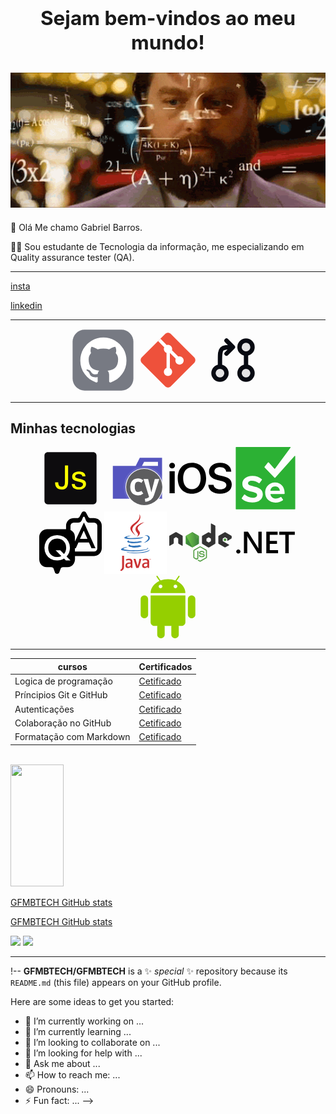 ## <center><h2> Sejam bem-vindos ao meu mundo!</h2></center>

![Gif de QA](giphy-48.gif.pagespeed.ce.6rim7r_342.gif)
-----
🧔 Olá Me chamo Gabriel Barros.

✍🏻 Sou estudante de Tecnologia da informação, me especializando em Quality assurance tester (QA).


----
[insta](https://www.instagram.com/gfmb17/) 


 [linkedin](https://www.linkedin.com/in/gabriel-barros-b44828170/)


-----
<p align="center">
<svg width="100px" height="100px" viewBox="0 0 73.00 73.00" version="1.1" xmlns="http://www.w3.org/2000/svg" xmlns:xlink="http://www.w3.org/1999/xlink" fill="#0d0c0c" stroke="#0d0c0c"><g id="SVGRepo_bgCarrier" stroke-width="0"></g><g id="SVGRepo_tracerCarrier" stroke-linecap="round" stroke-linejoin="round" stroke="#CCCCCC" stroke-width="1.022"></g><g id="SVGRepo_iconCarrier"> <title>team-collaboration/version-control/github</title> <desc>Created with Sketch.</desc> <defs> </defs> <g id="team-collaboration/version-control/github" stroke-width="0.00073" fill="none" fill-rule="evenodd"> <g id="container" transform="translate(2.000000, 2.000000)" fill-rule="nonzero"> <rect id="mask" stroke="#777a83" stroke-width="0.00073" fill="#777a83" x="-1" y="-1" width="71" height="71" rx="14"> </rect> <path d="M58.3067362,21.4281798 C55.895743,17.2972267 52.6253846,14.0267453 48.4948004,11.615998 C44.3636013,9.20512774 39.8535636,8 34.9614901,8 C30.0700314,8 25.5585181,9.20549662 21.4281798,11.615998 C17.2972267,14.0266224 14.0269912,17.2972267 11.615998,21.4281798 C9.20537366,25.5590099 8,30.0699084 8,34.9607523 C8,40.8357654 9.71405782,46.1187277 13.1430342,50.8109917 C16.5716416,55.5036246 21.0008949,58.7507436 26.4304251,60.5527176 C27.0624378,60.6700211 27.5302994,60.5875152 27.8345016,60.3072901 C28.1388268,60.0266961 28.290805,59.6752774 28.290805,59.2545094 C28.290805,59.1842994 28.2847799,58.5526556 28.2730988,57.3588401 C28.2610487,56.1650247 28.2553926,55.1235563 28.2553926,54.2349267 L27.4479164,54.3746089 C26.9330843,54.468919 26.2836113,54.5088809 25.4994975,54.4975686 C24.7157525,54.4866252 23.9021284,54.4044881 23.0597317,54.2517722 C22.2169661,54.1004088 21.4330982,53.749359 20.7075131,53.1993604 C19.982297,52.6493618 19.4674649,51.9294329 19.1631397,51.0406804 L18.8120898,50.2328353 C18.5780976,49.6950097 18.2097104,49.0975487 17.7064365,48.4426655 C17.2031625,47.7871675 16.6942324,47.3427912 16.1794003,47.108799 L15.9336039,46.9328437 C15.7698216,46.815909 15.6178435,46.6748743 15.4773006,46.511215 C15.3368806,46.3475556 15.2317501,46.1837734 15.1615401,46.0197452 C15.0912072,45.855594 15.1494901,45.7209532 15.3370036,45.6153308 C15.5245171,45.5097084 15.8633939,45.4584343 16.3551097,45.4584343 L17.0569635,45.5633189 C17.5250709,45.6571371 18.104088,45.9373622 18.7947525,46.4057156 C19.4850481,46.8737001 20.052507,47.4821045 20.4972521,48.230683 C21.0358155,49.1905062 21.6846737,49.9218703 22.4456711,50.4251443 C23.2060537,50.9284182 23.9727072,51.1796248 24.744894,51.1796248 C25.5170807,51.1796248 26.1840139,51.121096 26.7459396,51.0046532 C27.3072505,50.8875956 27.8338868,50.7116403 28.3256025,50.477771 C28.5362325,48.9090515 29.1097164,47.7039238 30.0455624,46.8615271 C28.7116959,46.721353 27.5124702,46.5102313 26.4472706,46.2295144 C25.3826858,45.9484285 24.2825656,45.4922482 23.1476478,44.8597436 C22.0121153,44.2280998 21.0701212,43.44374 20.3214198,42.5080169 C19.5725954,41.571802 18.9580429,40.3426971 18.4786232,38.821809 C17.9989575,37.300306 17.7590632,35.5451796 17.7590632,33.5559381 C17.7590632,30.7235621 18.6837199,28.3133066 20.5326645,26.3238191 C19.6665366,24.1944035 19.7483048,21.8072644 20.778215,19.1626478 C21.4569523,18.951772 22.4635002,19.1100211 23.7973667,19.6364115 C25.1314792,20.1630477 26.1082708,20.6141868 26.7287253,20.9882301 C27.3491798,21.3621504 27.8463057,21.6790175 28.2208409,21.9360032 C30.3978419,21.3277217 32.644438,21.0235195 34.9612442,21.0235195 C37.2780503,21.0235195 39.5251383,21.3277217 41.7022622,21.9360032 L43.0362517,21.0938524 C43.9484895,20.5319267 45.0257392,20.0169716 46.2654186,19.5488642 C47.5058357,19.0810026 48.4543466,18.9521409 49.1099676,19.1630167 C50.1627483,21.8077563 50.2565666,24.1947724 49.3901927,26.324188 C51.2390143,28.3136755 52.1640399,30.7245457 52.1640399,33.556307 C52.1640399,35.5455485 51.9232849,37.3062081 51.444357,38.8393922 C50.9648143,40.3728223 50.3449746,41.6006975 49.5845919,42.5256002 C48.8233486,43.4503799 47.8753296,44.2285916 46.7404118,44.8601125 C45.6052481,45.4921252 44.504759,45.9483056 43.4401742,46.2293914 C42.3750975,46.5104772 41.1758719,46.7217219 39.8420054,46.8621419 C41.0585683,47.9149226 41.6669728,49.5767225 41.6669728,51.846804 L41.6669728,59.2535257 C41.6669728,59.6742937 41.8132948,60.0255895 42.1061847,60.3063064 C42.3987058,60.5865315 42.8606653,60.6690374 43.492678,60.5516109 C48.922946,58.7498829 53.3521992,55.5026409 56.7806837,50.810008 C60.2087994,46.117744 61.923472,40.8347817 61.923472,34.9597686 C61.9222424,30.0695396 60.7162539,25.5590099 58.3067362,21.4281798 Z" id="Shape" fill="#FFFFFF"> </path> </g> </g> </g></svg> <svg width="100px" height="100px" viewBox="0 0 32 32" fill="none" xmlns="http://www.w3.org/2000/svg"><g id="SVGRepo_bgCarrier" stroke-width="0"></g><g id="SVGRepo_tracerCarrier" stroke-linecap="round" stroke-linejoin="round"></g><g id="SVGRepo_iconCarrier"> <path d="M2.58536 17.4132C1.80488 16.6327 1.80488 15.3673 2.58536 14.5868L14.5868 2.58536C15.3673 1.80488 16.6327 1.80488 17.4132 2.58536L29.4146 14.5868C30.1951 15.3673 30.1951 16.6327 29.4146 17.4132L17.4132 29.4146C16.6327 30.1951 15.3673 30.1951 14.5868 29.4146L2.58536 17.4132Z" fill="#EE513B"></path> <path d="M12.1489 5.06152L10.9336 6.27686L14.0725 9.41577C13.9455 9.68819 13.8746 9.99201 13.8746 10.3124C13.8746 11.222 14.4461 11.9981 15.2496 12.3012V19.9798C14.4461 20.2829 13.8746 21.059 13.8746 21.9686C13.8746 23.1422 14.826 24.0936 15.9996 24.0936C17.1732 24.0936 18.1246 23.1422 18.1246 21.9686C18.1246 21.144 17.6549 20.429 16.9684 20.0768V12.3117L19.9689 15.3122C19.8481 15.5791 19.7809 15.8754 19.7809 16.1874C19.7809 17.361 20.7323 18.3124 21.9059 18.3124C23.0795 18.3124 24.0309 17.361 24.0309 16.1874C24.0309 15.0138 23.0795 14.0624 21.9059 14.0624C21.6778 14.0624 21.4582 14.0983 21.2522 14.1648L18.0297 10.9423C18.0914 10.7433 18.1246 10.5317 18.1246 10.3124C18.1246 9.13878 17.1732 8.18738 15.9996 8.18738C15.7803 8.18738 15.5688 8.22061 15.3697 8.2823L12.1489 5.06152Z" fill="white"></path> </g></svg> <svg width="100px" height="100px" viewBox="-2.4 -2.4 28.80 28.80" fill="none" xmlns="http://www.w3.org/2000/svg" transform="rotate(0)matrix(-1, 0, 0, 1, 0, 0)"><g id="SVGRepo_bgCarrier" stroke-width="0" transform="translate(0,0), scale(1)"></g><g id="SVGRepo_tracerCarrier" stroke-linecap="round" stroke-linejoin="round" stroke="#349355" stroke-width="0.048"></g><g id="SVGRepo_iconCarrier"> <path opacity="0.1" d="M9 6C9 7.65685 7.65685 9 6 9C4.34315 9 3 7.65685 3 6C3 4.34315 4.34315 3 6 3C7.65685 3 9 4.34315 9 6Z" fill="#070a12"></path> <path opacity="0.1" d="M9 18C9 19.6569 7.65685 21 6 21C4.34315 21 3 19.6569 3 18C3 16.3431 4.34315 15 6 15C7.65685 15 9 16.3431 9 18Z" fill="#070a12"></path> <path opacity="0.1" d="M21 18C21 19.6569 19.6569 21 18 21C16.3431 21 15 19.6569 15 18C15 16.3431 16.3431 15 18 15C19.6569 15 21 16.3431 21 18Z" fill="#070a12"></path> <path d="M9 6C9 7.65685 7.65685 9 6 9C4.34315 9 3 7.65685 3 6C3 4.34315 4.34315 3 6 3C7.65685 3 9 4.34315 9 6Z" stroke="#070a12" stroke-width="2"></path> <path d="M9 18C9 19.6569 7.65685 21 6 21C4.34315 21 3 19.6569 3 18C3 16.3431 4.34315 15 6 15C7.65685 15 9 16.3431 9 18Z" stroke="#070a12" stroke-width="2"></path> <path d="M21 18C21 19.6569 19.6569 21 18 21C16.3431 21 15 19.6569 15 18C15 16.3431 16.3431 15 18 15C19.6569 15 21 16.3431 21 18Z" stroke="#070a12" stroke-width="2"></path> <path d="M12 6C14.8284 6 16.2426 6 17.1213 6.87868C18 7.75736 18 9.17157 18 12V15" stroke="#070a12" stroke-width="2"></path> <path d="M15 3L12.0605 5.93945V5.93945C12.0271 5.97289 12.0271 6.02711 12.0605 6.06055V6.06055L15 9" stroke="#070a12" stroke-width="2" stroke-linecap="round" stroke-linejoin="round"></path> <path d="M6 15V9" stroke="#070a12" stroke-width="2" stroke-linecap="round" stroke-linejoin="round"></path> </g></svg> 
</p>


 ----

## Minhas tecnologias 

<P align="center">
<svg height="100px" width="100px" version="1.1" id="Capa_1" xmlns="http://www.w3.org/2000/svg" xmlns:xlink="http://www.w3.org/1999/xlink" viewBox="-2.31 -2.31 27.76 27.76" xml:space="preserve" fill="#d2d510" stroke="#d2d510" stroke-width="0.00023135999999999998"><g id="SVGRepo_bgCarrier" stroke-width="0"><path transform="translate(-2.31, -2.31), scale(0.8675)" d="M16,27.781449404027725C17.83719657941873,27.54792389757074,19.160018002348785,25.993271831554456,20.863435624896784,25.26650237926109C22.73685394451881,24.467201498463908,25.12823556717848,24.741097986525904,26.548310982906294,23.280973364452834C27.97905400895125,21.80988028231755,28.664644323651284,19.54314865371861,28.410227649415972,17.506874453431823C28.161219682101265,15.513889909345611,25.99110133300643,14.357141752488712,25.20255287748349,12.509932047543138C24.456658042619743,10.762640339368572,25.308948348465073,8.354863369054403,23.94069848291248,7.03680429467749C22.58282584716604,5.72874178763615,20.332694905411067,6.242206661508339,18.46093118033,6.015609718221544C16.7858547267966,5.812823864934472,15.147056828680627,6.021723104854642,13.478594340260774,5.770255110447353C10.719908612764264,5.354470415311319,7.382733472880859,2.0739573801879505,5.4122833235127015,4.0489384091240055C3.3680106085443025,6.09791175226025,7.002043626169041,9.613342864070741,6.766201768601942,12.498082247839488C6.614748980617984,14.350602520474297,4.693021469637242,15.597561050117285,4.31927144320427,17.41829722684702C3.871312621861115,19.600544113860867,3.1676863259223413,22.150920052887873,4.4043561015876715,24.003895079016566C5.637622058143056,25.851769962869366,8.328924549365178,25.90311073854337,10.441278098227016,26.59125969813226C12.269549066056708,27.186862060736978,14.092506976572972,28.02391027040921,16,27.781449404027725" fill="#fbff00" strokewidth="0"></path></g><g id="SVGRepo_tracerCarrier" stroke-linecap="round" stroke-linejoin="round" stroke="#CCCCCC" stroke-width="0.647808"></g><g id="SVGRepo_iconCarrier"> <g> <path style="fill:#0d0c0e;" d="M21.658,0H1.477C0.662,0,0,0.661,0,1.477v20.182c0,0.814,0.662,1.477,1.477,1.477h20.181 c0.815,0,1.477-0.662,1.477-1.477V1.476C23.134,0.661,22.473,0,21.658,0z M10.505,13.04c0,0.643-0.061,1.191-0.183,1.643 s-0.307,0.815-0.553,1.099c-0.247,0.28-0.556,0.487-0.924,0.616c-0.369,0.131-0.798,0.195-1.287,0.195 c-0.43,0-0.818-0.068-1.167-0.203s-0.644-0.328-0.888-0.58c-0.245-0.253-0.433-0.558-0.565-0.916 c-0.133-0.359-0.199-0.76-0.199-1.199v-0.288h1.386c0,1.29,0.478,1.936,1.434,1.936c0.245,0,0.462-0.028,0.654-0.087 c0.191-0.06,0.353-0.169,0.486-0.332c0.133-0.162,0.233-0.386,0.302-0.676s0.104-0.668,0.104-1.135V5.895h1.402v7.145H10.505z M18.24,15.135c-0.143,0.292-0.347,0.547-0.608,0.765c-0.263,0.218-0.584,0.387-0.961,0.511c-0.376,0.121-0.8,0.182-1.267,0.182 c-2.07,0-3.163-0.817-3.274-2.453h1.362c0.006,0.924,0.639,1.387,1.897,1.387c0.279,0,0.529-0.03,0.744-0.093 c0.215-0.061,0.395-0.146,0.537-0.254c0.144-0.108,0.252-0.237,0.327-0.384c0.073-0.146,0.112-0.305,0.112-0.479 c0-0.183-0.029-0.328-0.084-0.438c-0.056-0.111-0.166-0.21-0.328-0.296c-0.161-0.085-0.386-0.169-0.672-0.25 c-0.287-0.084-0.662-0.187-1.124-0.308c-0.45-0.112-0.84-0.224-1.166-0.336c-0.328-0.11-0.596-0.245-0.805-0.404 c-0.21-0.16-0.366-0.356-0.467-0.589c-0.101-0.234-0.151-0.529-0.151-0.885c0-0.313,0.066-0.604,0.199-0.872s0.322-0.5,0.57-0.697 c0.246-0.197,0.545-0.35,0.895-0.462c0.353-0.112,0.743-0.167,1.172-0.167c2.002,0,3.02,0.711,3.051,2.135H16.86 c-0.048-0.711-0.584-1.068-1.609-1.068c-0.228,0-0.438,0.023-0.633,0.068s-0.362,0.11-0.506,0.195s-0.254,0.19-0.335,0.315 c-0.079,0.125-0.119,0.27-0.119,0.434c0,0.149,0.019,0.271,0.056,0.366c0.037,0.096,0.126,0.186,0.267,0.268 s0.35,0.163,0.625,0.243c0.276,0.08,0.653,0.178,1.132,0.295c0.462,0.111,0.863,0.227,1.204,0.346 c0.339,0.12,0.621,0.265,0.848,0.435c0.226,0.169,0.392,0.376,0.502,0.621c0.108,0.244,0.163,0.55,0.163,0.916 C18.455,14.525,18.382,14.843,18.24,15.135z"></path> </g> </g></svg> <svg viewBox="0 0 32 32" xmlns="http://www.w3.org/2000/svg" width="100px" fill="#000000"><g id="SVGRepo_bgCarrier" stroke-width="0"></g><g id="SVGRepo_tracerCarrier" stroke-linecap="round" stroke-linejoin="round"></g><g id="SVGRepo_iconCarrier"> <title>folder_type_cypress</title> <path d="M27.5,5.5H18.2L16.1,9.7H4.4V26.5H29.6V5.5Zm0,4.2H19.3l1.1-2.1h7.1Z" style="fill:#5555bf"></path> <path id="_Path_" data-name="<Path>" d="M20.473,11.029a9.436,9.436,0,1,1-9.436,9.436,9.431,9.431,0,0,1,9.436-9.436Z" style="fill:#4a4a4d"></path> <path d="M20.473,30.074a9.608,9.608,0,1,1,9.608-9.608A9.619,9.619,0,0,1,20.473,30.074Zm0-18.873a9.265,9.265,0,1,0,9.265,9.265A9.275,9.275,0,0,0,20.473,11.2Z" style="fill:#fff"></path> <g id="_Group_" data-name="<Group>" style="opacity:0.10000000149011612"> <path id="_Path_2" data-name="<Path>" d="M30.9,20.877a1.232,1.232,0,0,0,.069-.618.861.861,0,0,1-.069-.343v-.275c0-.24-.069-.377-.069-.583a7.155,7.155,0,0,0-.24-1.235,10.386,10.386,0,0,0-2.745-4.873,9.7,9.7,0,0,0-2.436-1.784,21.632,21.632,0,0,0-2.471-.961H22.6v-.069h-.48v-.069h-.652V10h-1.99v.069h-.652v.069h-.412v.069H18a14.892,14.892,0,0,0-2.745,1.132,12.029,12.029,0,0,0-1.373.926,16.292,16.292,0,0,0-1.373,1.3A6.283,6.283,0,0,0,11.62,14.8c-.24.412-.48.789-.686,1.2-.069.1-.069.24-.137.377l-.137.275c-.069.206-.1.377-.172.583a7.289,7.289,0,0,0-.343,1.235,11.175,11.175,0,0,0,.275,4.907,10.817,10.817,0,0,0,1.029,2.436,9.118,9.118,0,0,0,1.922,2.4A13.368,13.368,0,0,0,15.806,29.9c.789.377,1.613.583,2.436.892h.412v.069h.652v.069H20.2V31h.48v-.069h.892v-.069h.652v-.069h.412A26.676,26.676,0,0,0,25.38,29.73,8.706,8.706,0,0,0,28.125,27.6,10.315,10.315,0,0,0,30.6,22.73a1.431,1.431,0,0,0,.069-.206v-.137a1.219,1.219,0,0,0,.069-.343V21.77c0-.1.069-.172.069-.275A1.027,1.027,0,0,0,30.9,20.877Z" style="fill:#fff"></path> <g id="_Group_2" data-name="<Group>"> <path id="_Path_3" data-name="<Path>" d="M20.473,11.029a9.436,9.436,0,1,1-9.436,9.436,9.431,9.431,0,0,1,9.436-9.436Z" style="fill:#fff"></path> <path d="M20.473,30.074a9.608,9.608,0,1,1,9.608-9.608A9.619,9.619,0,0,1,20.473,30.074Zm0-18.873a9.265,9.265,0,1,0,9.265,9.265A9.275,9.275,0,0,0,20.473,11.2Z" style="fill:#fff"></path> </g> </g> <path id="_Path_4" data-name="<Path>" d="M25.483,24.618A4.956,4.956,0,0,1,23.9,27.054a5.162,5.162,0,0,1-2.882,1l-.24-1.578a3.887,3.887,0,0,0,1.75-.549,4.441,4.441,0,0,0,.412-.412h0L20.1,16.382h2.368l1.647,6.828,1.75-6.828h2.3l-2.676,8.235Z" style="fill:#fff"></path> <path id="_Path_5" data-name="<Path>" d="M17.213,16.074a3.917,3.917,0,0,1,1.475.24,4.435,4.435,0,0,1,1.27.755L19,18.373a3.764,3.764,0,0,0-.789-.446,2.187,2.187,0,0,0-.824-.137c-1.167,0-1.75.892-1.75,2.711a3.158,3.158,0,0,0,.446,1.956,1.483,1.483,0,0,0,1.3.583,2.013,2.013,0,0,0,.789-.137,7.034,7.034,0,0,0,.858-.446l.961,1.373a4.1,4.1,0,0,1-2.711.961,4.246,4.246,0,0,1-2.127-.515,3.454,3.454,0,0,1-1.373-1.51,5.283,5.283,0,0,1-.48-2.3,5.393,5.393,0,0,1,.48-2.3,3.635,3.635,0,0,1,1.373-1.578,4.352,4.352,0,0,1,2.059-.515Z" style="fill:#fff"></path> </g></svg>
<svg fill="#000000" viewBox="0 0 24 24" role="img" xmlns="http://www.w3.org/2000/svg" width="100px"><g id="SVGRepo_bgCarrier" stroke-width="0"></g><g id="SVGRepo_tracerCarrier" stroke-linecap="round" stroke-linejoin="round"></g><g id="SVGRepo_iconCarrier"><title>iOS icon</title><path d="M1.1 6.05C.486 6.05 0 6.53 0 7.13A1.08 1.08 0 0 0 1.1 8.21C1.72 8.21 2.21 7.73 2.21 7.13C2.21 6.53 1.72 6.05 1.1 6.05M8.71 6.07C5.35 6.07 3.25 8.36 3.25 12C3.25 15.67 5.35 17.95 8.71 17.95C12.05 17.95 14.16 15.67 14.16 12C14.16 8.36 12.05 6.07 8.71 6.07M19.55 6.07C17.05 6.07 15.27 7.45 15.27 9.5C15.27 11.13 16.28 12.15 18.4 12.64L19.89 13C21.34 13.33 21.93 13.81 21.93 14.64C21.93 15.6 20.96 16.28 19.58 16.28C18.17 16.28 17.11 15.59 17 14.53H15C15.08 16.65 16.82 17.95 19.46 17.95C22.25 17.95 24 16.58 24 14.4C24 12.69 23 11.72 20.68 11.19L19.35 10.89C17.94 10.55 17.36 10.1 17.36 9.34C17.36 8.38 18.24 7.74 19.54 7.74C20.85 7.74 21.75 8.39 21.85 9.46H23.81C23.76 7.44 22.09 6.07 19.55 6.07M8.71 7.82C10.75 7.82 12.06 9.45 12.06 12C12.06 14.57 10.75 16.2 8.71 16.2C6.65 16.2 5.35 14.57 5.35 12C5.35 9.45 6.65 7.82 8.71 7.82M.111 9.31V17.76H2.1V9.31H.11Z"></path></g></svg> <svg width="100px" height="100px" viewBox="-6.5 0 269 269" version="1.1" xmlns="http://www.w3.org/2000/svg" xmlns:xlink="http://www.w3.org/1999/xlink" preserveAspectRatio="xMidYMid" fill="#000000"><g id="SVGRepo_bgCarrier" stroke-width="0"></g><g id="SVGRepo_tracerCarrier" stroke-linecap="round" stroke-linejoin="round"></g><g id="SVGRepo_iconCarrier"> <g> <path d="M234.152874,0.00343857381 C234.808025,-0.0379575263 235.429647,0.297028821 235.755341,0.866994098 C236.081036,1.43695938 236.054047,2.14258032 235.685767,2.68600216 L235.685767,2.68600216 L169.388124,92.7434941 C168.902258,93.2919104 168.204691,93.6058549 167.472007,93.6058549 C166.739323,93.6058549 166.041756,93.2919104 165.55589,92.7434941 L165.55589,92.7434941 L142.179265,66.684305 C141.608302,66.0916135 140.79919,65.7901017 139.979599,65.86461 C139.160008,65.9391182 138.418531,66.3815927 137.963808,67.0675283 L137.963808,67.0675283 L123.784543,85.0790267 C123.335922,86.0932522 123.483294,87.2722249 124.167766,88.1448137 L124.167766,88.1448137 L166.322337,131.832278 C166.808203,132.380694 167.50577,132.694639 168.238454,132.694639 C168.971138,132.694639 169.668705,132.380694 170.154571,131.832278 L170.154571,131.832278 L252.930819,38.708999 C253.419531,38.1837537 254.176911,38.0053627 254.848672,38.2572733 C255.520434,38.5091839 255.973764,39.1415911 255.996606,39.8586691 L255.996606,39.8586691 L255.996606,266.343681 C256.028319,266.860939 255.83665,267.366955 255.470206,267.733398 C255.103763,268.099842 254.597747,268.291511 254.080489,268.259798 L254.080489,268.259798 L1.91951123,268.259798 C1.40225345,268.291511 0.896236952,268.099842 0.529793658,267.733398 C0.163350364,267.366955 -0.0283193115,266.860939 0.00339438157,266.343681 L0.00339438157,266.343681 L0.00339438157,1.91955542 C-0.0283193115,1.40229764 0.163350364,0.896281144 0.529793658,0.52983785 C0.896236952,0.163394556 1.40225345,-0.0282751193 1.91951123,0.00343857381 L1.91951123,0.00343857381 Z M169.004901,152.909563 C157.595908,152.708949 146.600443,157.179283 138.568082,165.284007 C130.535722,173.388731 126.164179,184.423846 126.467107,195.830581 C126.467107,222.272993 145.628275,239.134822 170.537794,239.134822 C182.068736,239.421769 193.375993,235.921903 202.728557,229.171014 C203.595534,228.383773 203.758299,227.081655 203.111781,226.105227 L203.111781,226.105227 L196.21376,215.758196 C195.438224,214.868953 194.118537,214.703992 193.147973,215.374973 C187.152367,219.469543 180.095799,221.73297 172.837134,221.88977 C159.424316,221.88977 150.993402,213.458856 149.460509,203.495048 C149.488325,203.083823 149.815731,202.756417 150.226955,202.728601 L150.226955,202.728601 L208.093684,202.728601 C209.327358,202.645153 210.309577,201.662935 210.393025,200.429261 L210.393025,200.429261 L210.393025,198.129921 C210.393025,171.304285 193.531196,152.909563 169.004901,152.909563 Z M111.904618,138.347075 C100.26487,128.832771 85.5368757,123.923439 70.5164945,124.551034 C44.4573053,124.551034 28.3619238,139.879969 28.3619238,158.27469 C28.3619238,200.046038 91.9770032,186.63322 91.9770032,206.177612 C91.9770032,212.309186 85.8454293,218.44076 72.8158347,218.44076 C60.4410031,218.54287 48.5018438,213.876992 39.4754015,205.411165 C38.9365113,204.907341 38.2064628,204.660494 37.4723971,204.733901 C36.7383313,204.807307 36.0716199,205.19383 35.6431678,205.794388 L35.6431678,205.794388 L25.6793602,219.59043 C25.0328421,220.566858 25.1956068,221.868976 26.0625835,222.656217 C36.4096145,232.236801 50.9721026,238.751598 71.2829412,238.751598 C101.174364,238.751598 115.736852,223.422663 116.503299,203.495048 C116.503299,162.106924 52.8882195,173.986849 52.8882195,156.358574 C52.8882195,149.843776 58.63657,145.245096 68.6003776,145.245096 C79.5839899,145.094583 90.2811092,148.750561 98.8750239,155.592127 C99.3802624,156.006036 100.031063,156.198722 100.680205,156.126595 C101.329346,156.054468 101.921977,155.723624 102.324034,155.208903 L102.324034,155.208903 L112.287842,141.796086 C112.701751,141.290847 112.894437,140.640046 112.82231,139.990905 C112.750183,139.341763 112.419339,138.749133 111.904618,138.347075 Z M169.388124,169.771392 C179.811439,169.188344 188.809537,176.998014 189.698963,187.399667 C189.671147,187.810891 189.34374,188.138297 188.932516,188.166113 L188.932516,188.166113 L149.843732,188.166113 C149.432507,188.138297 149.105101,187.810891 149.077285,187.399667 C150.358676,177.20234 159.111948,169.60516 169.388124,169.771392 Z" fill="#2CB134"> </path> </g> </g></svg>
<svg fill="#000000" viewBox="0 0 1000 1000" xmlns="http://www.w3.org/2000/svg"  width="100px" ><g id="SVGRepo_bgCarrier" stroke-width="0"></g><g id="SVGRepo_tracerCarrier" stroke-linecap="round" stroke-linejoin="round"></g><g id="SVGRepo_iconCarrier"><path d="M287 435q-42 0-74.5 18.5t-51 52.5-18.5 77 18.5 76.5 51.5 52 74 18.5q38 0 67-15l-92-92h74l60 59q16-18 24-39 11-26 11-60 0-43-18.5-77T361 453.5 287 435zm590-328h-57q-10 0-19.5-5T786 89l-39-72q-6-8-14.5-12.5t-18-4.5T696 4.5 682 17l-39 72q-6 8-15 13t-19 5h-58q-33 0-61 16.5t-44.5 45T429 230v56H123q-34 0-62 16.5T16.5 347 0 408v362q0 33 16.5 61.5t44.5 45 62 16.5h69q11 0 20 5t15 13l26 72q6 8 14.5 12.5t18.5 4.5 18.5-4.5T318 983l27-72q6-8 15-13t19-5h70q33 0 61-16.5t44.5-45T572 770v-56h305q34 0 62-16.5t44.5-44.5 16.5-61V230q0-33-16.5-61.5t-44.5-45-62-16.5zM426 786l-29-30q-46 30-110 30-58 0-104.5-26.5t-73-73T83 583t26.5-103.5 73-73.5 104-27T391 406t73.5 73.5T491 583q0 82-54 140l63 63h-74zm503-194q0 21-15.5 36T877 643H571v-52h14l42-94h168l41 94h64L715 177 571 482v-74q0-35-19-65.5T500 297v-67q0-21 15-36t36-15h70q22 0 34.5-7t20.5-21q6-9 14-31 7-18 11-26.5t13.5-8.5 12.5 8l10 27q10 28 15 36 8 13 19.5 18t36.5 5h69q21 0 36.5 15t15.5 36v362zM652 440l60-132 59 132H652z"></path></g></svg> <svg viewBox="0 0 192.756 192.756" xmlns="http://www.w3.org/2000/svg" width="100px" fill="#000000"><g id="SVGRepo_bgCarrier" stroke-width="0"></g><g id="SVGRepo_tracerCarrier" stroke-linecap="round" stroke-linejoin="round"></g><g id="SVGRepo_iconCarrier"> <g fill-rule="evenodd" clip-rule="evenodd"> <path fill="#ffffff" d="M0 0h192.756v192.756H0V0z"></path> <path d="M80.372 101.729s-4.604 2.679 3.28 3.584c9.554 1.091 14.434.934 24.959-1.057 0 0 2.771 1.735 6.639 3.236-23.601 10.113-53.413-.585-34.878-5.763zM77.487 88.532s-5.165 3.823 2.726 4.639c10.206 1.054 18.262 1.14 32.211-1.544 0 0 1.926 1.955 4.957 3.023-28.531 8.345-60.307.657-39.894-6.118z" fill="#3174b9"></path> <path d="M101.797 66.143c5.818 6.697-1.525 12.72-1.525 12.72s14.766-7.621 7.984-17.168c-6.332-8.899-11.189-13.32 15.102-28.566-.001-.001-41.27 10.303-21.561 33.014z" fill="#ca3132"></path> <path d="M133.01 111.491s3.408 2.81-3.754 4.983c-13.619 4.125-56.694 5.369-68.659.164-4.298-1.872 3.766-4.467 6.303-5.015 2.646-.572 4.156-.468 4.156-.468-4.783-3.368-30.916 6.615-13.272 9.479 48.112 7.801 87.704-3.512 75.226-9.143zM82.587 74.857s-21.908 5.205-7.757 7.097c5.977.799 17.883.615 28.982-.316 9.068-.761 18.17-2.389 18.17-2.389s-3.195 1.371-5.51 2.949c-22.251 5.853-65.229 3.127-52.855-2.856 10.462-5.061 18.97-4.485 18.97-4.485zM121.891 96.824c22.617-11.75 12.16-23.044 4.859-21.522-1.785.373-2.586.695-2.586.695s.666-1.042 1.932-1.49c14.441-5.075 25.545 14.972-4.656 22.911-.001 0 .347-.314.451-.594z" fill="#3174b9"></path> <path d="M108.256 8.504s12.523 12.531-11.881 31.794c-19.571 15.458-4.462 24.269-.006 34.34-11.426-10.307-19.807-19.382-14.185-27.826 8.254-12.395 31.125-18.406 26.072-38.308z" fill="#ca3132"></path> <path d="M84.812 128.674c21.706 1.388 55.045-.771 55.836-11.044 0 0-1.518 3.894-17.941 6.983-18.529 3.488-41.386 3.082-54.938.845 0 0 2.777 2.298 17.043 3.216z" fill="#3174b9"></path> <path d="M139.645 147.096h-.66v-.37h1.781v.37h-.66v1.848h-.461v-1.848zm3.554.092h-.008l-.656 1.755h-.301l-.652-1.755h-.008v1.755h-.438v-2.218h.643l.604 1.569.604-1.569h.637v2.218h-.424v-1.755h-.001zM81.255 167.921c-2.047 1.774-4.211 2.772-6.154 2.772-2.768 0-4.27-1.663-4.27-4.324 0-2.881 1.608-4.989 8.044-4.989h2.379v6.541h.001zm5.65 6.374v-19.732c0-5.043-2.876-8.371-9.809-8.371-4.045 0-7.591.999-10.474 2.272l.83 3.495c2.271-.834 5.207-1.607 8.089-1.607 3.994 0 5.713 1.607 5.713 4.934v2.495h-1.996c-9.702 0-14.08 3.764-14.08 9.423 0 4.876 2.885 7.648 8.316 7.648 3.491 0 6.099-1.441 8.534-3.55l.443 2.993h4.434zM105.762 174.295h-7.045l-8.483-27.601h6.154l5.265 16.961 1.172 5.096c2.656-7.371 4.541-14.854 5.484-22.057h5.984c-1.602 9.088-4.488 19.066-8.531 27.601zM132.799 167.921c-2.053 1.774-4.217 2.772-6.156 2.772-2.768 0-4.268-1.663-4.268-4.324 0-2.881 1.609-4.989 8.041-4.989h2.383v6.541zm5.652 6.374v-19.732c0-5.043-2.885-8.371-9.811-8.371-4.049 0-7.594.999-10.477 2.272l.83 3.495c2.271-.834 5.213-1.607 8.096-1.607 3.988 0 5.709 1.607 5.709 4.934v2.495h-1.996c-9.703 0-14.078 3.764-14.078 9.423 0 4.876 2.879 7.648 8.311 7.648 3.494 0 6.098-1.441 8.539-3.55l.445 2.993h4.432zM58.983 178.985c-1.61 2.353-4.214 4.216-7.061 5.267l-2.79-3.286c2.169-1.113 4.027-2.91 4.892-4.582.745-1.49 1.056-3.406 1.056-7.992v-31.515h6.005v31.08c0 6.134-.49 8.613-2.102 11.028z" fill="#ca3132"></path> </g> </g></svg>
<svg viewBox="0 -99 512 512" xmlns="http://www.w3.org/2000/svg" xmlns:xlink="http://www.w3.org/1999/xlink" width="100px" preserveAspectRatio="xMidYMid" fill="#000000"><g id="SVGRepo_bgCarrier" stroke-width="0"></g><g id="SVGRepo_tracerCarrier" stroke-linecap="round" stroke-linejoin="round"></g><g id="SVGRepo_iconCarrier"> <defs> <linearGradient x1="68.188%" y1="17.487%" x2="27.823%" y2="89.755%" id="b"> <stop stop-color="#41873F" offset="0%"></stop> <stop stop-color="#418B3D" offset="32.88%"></stop> <stop stop-color="#419637" offset="63.52%"></stop> <stop stop-color="#3FA92D" offset="93.19%"></stop> <stop stop-color="#3FAE2A" offset="100%"></stop> </linearGradient> <path id="a" d="M57.903 1.85a5.957 5.957 0 0 0-5.894 0L3.352 29.933c-1.85 1.04-2.89 3.005-2.89 5.085v56.286c0 2.08 1.156 4.045 2.89 5.085l48.657 28.085a5.957 5.957 0 0 0 5.894 0l48.658-28.085c1.849-1.04 2.89-3.005 2.89-5.085V35.019c0-2.08-1.157-4.045-2.89-5.085L57.903 1.85z"></path> <linearGradient x1="43.277%" y1="55.169%" x2="159.245%" y2="-18.306%" id="d"> <stop stop-color="#41873F" offset="13.76%"></stop> <stop stop-color="#54A044" offset="40.32%"></stop> <stop stop-color="#66B848" offset="71.36%"></stop> <stop stop-color="#6CC04A" offset="90.81%"></stop> </linearGradient> <linearGradient x1="-4413.77%" y1="13.43%" x2="5327.93%" y2="13.43%" id="e"> <stop stop-color="#6CC04A" offset="9.192%"></stop> <stop stop-color="#66B848" offset="28.64%"></stop> <stop stop-color="#54A044" offset="59.68%"></stop> <stop stop-color="#41873F" offset="86.24%"></stop> </linearGradient> <linearGradient x1="-4.389%" y1="49.997%" x2="101.499%" y2="49.997%" id="f"> <stop stop-color="#6CC04A" offset="9.192%"></stop> <stop stop-color="#66B848" offset="28.64%"></stop> <stop stop-color="#54A044" offset="59.68%"></stop> <stop stop-color="#41873F" offset="86.24%"></stop> </linearGradient> <linearGradient x1="-9713.77%" y1="36.21%" x2="27.93%" y2="36.21%" id="g"> <stop stop-color="#6CC04A" offset="9.192%"></stop> <stop stop-color="#66B848" offset="28.64%"></stop> <stop stop-color="#54A044" offset="59.68%"></stop> <stop stop-color="#41873F" offset="86.24%"></stop> </linearGradient> <linearGradient x1="-103.861%" y1="50.275%" x2="100.797%" y2="50.275%" id="h"><stop stop-color="#6CC04A" offset="9.192%"></stop> <stop stop-color="#66B848" offset="28.64%"></stop> <stop stop-color="#54A044" offset="59.68%"></stop> <stop stop-color="#41873F" offset="86.24%"></stop> </linearGradient> <linearGradient x1="130.613%" y1="-211.069%" x2="4.393%" y2="201.605%" id="i"> <stop stop-color="#41873F" offset="0%"></stop> <stop stop-color="#418B3D" offset="32.88%"></stop> <stop stop-color="#419637" offset="63.52%"></stop><stop stop-color="#3FA92D" offset="93.19%"></stop><stop stop-color="#3FAE2A" offset="100%"></stop></linearGradient></defs><g fill="none"><path d="M253.11 313.094c-1.733 0-3.351-.462-4.854-1.271l-15.371-9.13c-2.312-1.272-1.156-1.734-.462-1.965 3.12-1.04 3.698-1.272 6.934-3.12.347-.232.81-.116 1.156.115l11.789 7.05c.462.231 1.04.231 1.386 0l46.115-26.698c.462-.231.694-.694.694-1.271v-53.28c0-.579-.232-1.04-.694-1.272l-46.115-26.582c-.462-.232-1.04-.232-1.386 0l-46.115 26.582c-.462.231-.694.809-.694 1.271v53.28c0 .463.232 1.04.694 1.272l12.598 7.281c6.819 3.467 11.095-.578 11.095-4.623v-52.587c0-.693.578-1.387 1.387-1.387h5.894c.694 0 1.387.578 1.387 1.387v52.587c0 9.13-4.97 14.447-13.638 14.447-2.658 0-4.738 0-10.633-2.89l-12.135-6.934c-3.005-1.733-4.854-4.97-4.854-8.437v-53.28c0-3.467 1.849-6.704 4.854-8.437l46.114-26.698c2.89-1.618 6.82-1.618 9.709 0l46.114 26.698c3.005 1.733 4.855 4.97 4.855 8.437v53.28c0 3.467-1.85 6.704-4.855 8.437l-46.114 26.698c-1.503.694-3.236 1.04-4.854 1.04zm14.216-36.637c-20.225 0-24.386-9.246-24.386-17.105 0-.694.578-1.387 1.387-1.387h6.01c.693 0 1.271.462 1.271 1.156.925 6.125 3.583 9.13 15.834 9.13 9.708 0 13.87-2.196 13.87-7.397 0-3.005-1.157-5.2-16.297-6.703-12.598-1.272-20.457-4.045-20.457-14.1 0-9.362 7.86-14.91 21.035-14.91 14.793 0 22.075 5.086 23 16.18 0 .348-.116.694-.347 1.041-.232.231-.578.462-.925.462h-6.01c-.578 0-1.156-.462-1.271-1.04-1.387-6.356-4.97-8.437-14.447-8.437-10.633 0-11.905 3.699-11.905 6.472 0 3.352 1.503 4.392 15.834 6.241 14.216 1.85 20.92 4.508 20.92 14.447-.116 10.171-8.437 15.95-23.116 15.95z" fill="#539E43"></path> <path d="M110.028 104.712c0-2.08-1.156-4.046-3.005-5.086l-49.004-28.2c-.81-.463-1.734-.694-2.658-.81h-.463c-.924 0-1.849.347-2.658.81l-49.004 28.2c-1.85 1.04-3.005 3.005-3.005 5.086l.116 75.817c0 1.04.578 2.08 1.502 2.543.925.578 2.08.578 2.89 0l29.125-16.643c1.849-1.04 3.005-3.005 3.005-5.085v-35.482c0-2.08 1.155-4.045 3.005-5.085l12.366-7.166c.925-.578 1.965-.81 3.005-.81 1.04 0 2.08.232 2.89.81l12.366 7.166c1.85 1.04 3.005 3.004 3.005 5.085v35.482c0 2.08 1.156 4.045 3.005 5.085l29.125 16.643c.925.578 2.08.578 3.005 0 .925-.463 1.503-1.503 1.503-2.543l-.116-75.817zM345.571.347c-.924-.463-2.08-.463-2.89 0-.924.578-1.502 1.502-1.502 2.542v75.125c0 .693-.346 1.386-1.04 1.849-.693.346-1.387.346-2.08 0l-12.251-7.05a5.957 5.957 0 0 0-5.895 0l-49.004 28.316c-1.849 1.04-3.005 3.005-3.005 5.085v56.516c0 2.08 1.156 4.046 3.005 5.086l49.004 28.316a5.957 5.957 0 0 0 5.895 0l49.004-28.316c1.849-1.04 3.005-3.005 3.005-5.086V21.844c0-2.196-1.156-4.16-3.005-5.201L345.572.347zm-4.507 143.776c0 .578-.231 1.04-.694 1.271l-16.758 9.708a1.714 1.714 0 0 1-1.503 0l-16.758-9.708c-.463-.231-.694-.809-.694-1.271v-19.417c0-.578.231-1.04.694-1.271l16.758-9.709a1.714 1.714 0 0 1 1.503 0l16.758 9.709c.463.23.694.809.694 1.271v19.417zM508.648 124.244c1.85-1.04 2.89-3.005 2.89-5.086v-13.753c0-2.08-1.156-4.045-2.89-5.085l-48.657-28.2a5.957 5.957 0 0 0-5.894 0l-49.004 28.315c-1.85 1.04-3.005 3.005-3.005 5.086v56.516c0 2.08 1.155 4.045 3.005 5.085l48.657 27.738c1.85 1.04 4.045 1.04 5.779 0L489 178.45c.925-.463 1.503-1.503 1.503-2.543 0-1.04-.578-2.08-1.503-2.543l-49.235-28.316c-.924-.577-1.502-1.502-1.502-2.542v-17.683c0-1.04.578-2.08 1.502-2.543l15.372-8.784a2.821 2.821 0 0 1 3.005 0l15.371 8.784c.925.578 1.503 1.502 1.503 2.543v13.869c0 1.04.578 2.08 1.502 2.542.925.578 2.08.578 3.005 0l29.125-16.99z" fill="#333"></path> <path d="M456.293 121.586a1.05 1.05 0 0 1 1.155 0l9.362 5.432c.347.23.578.577.578 1.04v10.864c0 .462-.231.809-.578 1.04l-9.362 5.432a1.05 1.05 0 0 1-1.155 0l-9.362-5.432c-.347-.231-.578-.578-.578-1.04v-10.864c0-.463.231-.81.578-1.04l9.362-5.432z" fill="#539E43"></path> <g transform="translate(134.068 70.501)"> <mask id="c" fill="#ffffff"> <use xlink:href="#a"></use> </mask> <use fill="url(#b)" xlink:href="#a"></use> <g mask="url(#c)"> <path d="M51.893 1.85L3.121 29.933C1.27 30.974 0 32.94 0 35.02v56.286c0 1.387.578 2.658 1.502 3.698L56.285 1.156c-1.387-.231-3.005-.116-4.392.693zM56.632 125.053c.462-.116.925-.347 1.387-.578l48.773-28.085c1.85-1.04 3.005-3.005 3.005-5.085V35.019c0-1.502-.694-3.005-1.734-4.045l-51.43 94.079z"></path> <path d="M106.676 29.934L57.788 1.85a8.025 8.025 0 0 0-1.503-.578L1.502 95.12a6.082 6.082 0 0 0 1.619 1.387l48.888 28.085c1.387.809 3.005 1.04 4.507.577l51.432-94.078c-.347-.462-.81-.81-1.272-1.156z" fill="url(#d)"></path> </g> <g mask="url(#c)"> <path d="M109.797 91.305V35.019c0-2.08-1.271-4.045-3.12-5.085L57.786 1.85a5.106 5.106 0 0 0-1.848-.693l53.511 91.42c.231-.347.347-.809.347-1.271zM3.12 29.934C1.272 30.974 0 32.94 0 35.02v56.286c0 2.08 1.387 4.045 3.12 5.085l48.889 28.085c1.156.693 2.427.925 3.814.693L3.467 29.818l-.346.116z"></path> <path fill="url(#e)" fill-rule="evenodd" d="M50.391.809l-.693.347h.924l-.231-.347z" transform="translate(0 -9.246)"></path> <path d="M106.792 105.636c1.387-.809 2.427-2.196 2.89-3.698L56.053 10.402c-1.387-.231-2.89-.116-4.16.693L3.351 39.065l52.355 95.465a8.057 8.057 0 0 0 2.196-.693l48.889-28.2z" fill="url(#f)" fill-rule="evenodd" transform="translate(0 -9.246)"></path> <path fill="url(#g)" fill-rule="evenodd" d="M111.3 104.712l-.347-.578v.809l.346-.231z" transform="translate(0 -9.246)"></path> <path d="M106.792 105.636l-48.773 28.085a6.973 6.973 0 0 1-2.196.693l.925 1.734 54.089-31.32v-.694l-1.387-2.312c-.231 1.618-1.271 3.005-2.658 3.814z" fill="url(#h)" fill-rule="evenodd" transform="translate(0 -9.246)"></path> <path d="M106.792 105.636l-48.773 28.085a6.973 6.973 0 0 1-2.196.693l.925 1.734 54.089-31.32v-.694l-1.387-2.312c-.231 1.618-1.271 3.005-2.658 3.814z" fill="url(#i)" fill-rule="evenodd" transform="translate(0 -9.246)"></path> </g> </g> </g> </g></svg>
<svg fill="#000000" viewBox="0 0 32 32" version="1.1" xmlns="http://www.w3.org/2000/svg" width="100px" ><g id="SVGRepo_bgCarrier" stroke-width="0"></g><g id="SVGRepo_tracerCarrier" stroke-linecap="round" stroke-linejoin="round"></g><g id="SVGRepo_iconCarrier"> <title>dotnet</title> <path d="M3.175 20.551c-0.001 0.289-0.123 0.549-0.318 0.733l-0.001 0c-0.2 0.188-0.47 0.303-0.767 0.303s-0.568-0.116-0.769-0.304l0.001 0.001c-0.195-0.184-0.317-0.444-0.317-0.732s0.122-0.549 0.318-0.732l0.001-0c0.2-0.188 0.47-0.303 0.767-0.303s0.567 0.115 0.768 0.304l-0.001-0.001c0.195 0.184 0.317 0.444 0.318 0.733v0zM14.051 21.417h-1.947l-5.126-8.088c-0.118-0.182-0.227-0.392-0.314-0.613l-0.009-0.024h-0.045c0.041 0.365 0.064 0.787 0.064 1.215 0 0.104-0.001 0.208-0.004 0.312l0-0.015v7.213h-1.721v-11.003h2.073l4.955 7.898c0.209 0.326 0.344 0.552 0.404 0.675h0.030c-0.050-0.374-0.078-0.806-0.078-1.245 0-0.083 0.001-0.165 0.003-0.248l-0 0.012v-7.093h1.715zM22.433 21.417h-6.025v-11.003h5.786v1.55h-4.005v3.117h3.69v1.542h-3.69v3.254h4.244zM30.996 11.964h-3.084v9.454h-1.781v-9.454h-3.077v-1.55h7.941z"></path> </g></svg>
<svg viewBox="-3 0 48 48" version="1.1" xmlns="http://www.w3.org/2000/svg" xmlns:xlink="http://www.w3.org/1999/xlink" height="100px" fill="#000000"><g id="SVGRepo_bgCarrier" stroke-width="0"></g><g id="SVGRepo_tracerCarrier" stroke-linecap="round" stroke-linejoin="round"></g><g id="SVGRepo_iconCarrier"> <title>Android-color</title> <desc>Created with Sketch.</desc> <defs> </defs> <g id="Icons" stroke="none" stroke-width="1" fill="none" fill-rule="evenodd"> <g id="Color-" transform="translate(-304.000000, -560.000000)" fill="#95CF00"> <path d="M330.727009,569.600905 C329.935377,569.600905 329.294532,568.977195 329.294532,568.206729 C329.294532,567.436264 329.935377,566.815376 330.727009,566.815376 C331.518641,566.815376 332.159486,567.436264 332.159486,568.206729 C332.159486,568.977195 331.518641,569.600905 330.727009,569.600905 L330.727009,569.600905 Z M319.272991,569.600905 C318.481359,569.600905 317.840514,568.977195 317.840514,568.206729 C317.840514,567.436264 318.481359,566.815376 319.272991,566.815376 C320.064623,566.815376 320.705468,567.436264 320.705468,568.206729 C320.705468,568.977195 320.064623,569.600905 319.272991,569.600905 L319.272991,569.600905 Z M331.573737,564.018558 L332.107291,563.233981 L332.640845,562.460694 L333.829743,560.722208 C333.97763,560.507719 333.916736,560.219853 333.696355,560.078742 C333.478873,559.934809 333.180199,559.994075 333.038111,560.208564 L331.222867,562.852982 L330.677713,563.648847 C328.952361,562.996915 327.029826,562.632849 325,562.632849 C322.973074,562.632849 321.047639,562.996915 319.322287,563.648847 L318.780033,562.852982 L318.243579,562.071228 L316.967688,560.208564 C316.819801,559.994075 316.524027,559.937631 316.303645,560.078742 C316.086164,560.219853 316.025269,560.507719 316.170257,560.722208 L317.359155,562.460694 L317.892709,563.233981 L318.429163,564.018558 C314.37821,565.855822 311.637945,569.335616 311.637945,573.317766 L338.362055,573.317766 C338.362055,569.335616 335.62179,565.855822 331.573737,564.018558 Z M311.843828,575.174785 L311.637945,575.174785 L311.637945,595.613286 C311.637945,597.236061 312.992129,598.556859 314.662386,598.556859 L316.842999,598.556859 C316.767606,598.802392 316.727009,599.059214 316.727009,599.330147 L316.727009,605.214471 C316.727009,606.75258 318.011599,608 319.591964,608 C321.172328,608 322.456918,606.75258 322.456918,605.214471 L322.456918,599.330147 C322.456918,599.059214 322.413422,598.802392 322.340928,598.556859 L327.659072,598.556859 C327.586578,598.802392 327.545982,599.059214 327.545982,599.330147 L327.545982,605.214471 C327.545982,606.75258 328.827672,608 330.408036,608 C331.991301,608 333.275891,606.75258 333.275891,605.214471 L333.275891,599.330147 C333.275891,599.059214 333.232394,598.802392 333.157001,598.556859 L335.340514,598.556859 C337.010771,598.556859 338.362055,597.236061 338.362055,595.613286 L338.362055,575.174785 L311.843828,575.174785 Z M306.864954,575.174785 C305.28169,575.174785 304,576.422205 304,577.960314 L304,589.884184 C304,591.422293 305.28169,592.669713 306.864954,592.669713 C308.445319,592.669713 309.727009,591.422293 309.727009,589.884184 L309.727009,577.960314 C309.727009,576.422205 308.445319,575.174785 306.864954,575.174785 Z M343.137945,575.174785 C341.554681,575.174785 340.272991,576.422205 340.272991,577.960314 L340.272991,589.884184 C340.272991,591.422293 341.554681,592.669713 343.137945,592.669713 C344.71831,592.669713 346,591.422293 346,589.884184 L346,577.960314 C346,576.422205 344.71831,575.174785 343.137945,575.174785 Z" id="Android" > </path> </g> </g> </g></svg>
</p>

------

| cursos  | Certificados |
|---------|--------------|
|Logica de programação| [Cetificado](https://web.dio.me/certificates)
|Príncipios Git e GitHub| [Cetificado](https://web.dio.me/certificates)
|Autenticações | [Cetificado](https://web.dio.me/certificates)
|Colaboração no GitHub| [Cetificado](https://web.dio.me/certificates)
|Formatação com Markdown| [Cetificado](https://web.dio.me/certificates)

<img src="./.github/assets/lineBar.png" width="100%" height="8px"/>




<imag width="50px" heith="200px" src="https://github-readme-stats.vercel.app/api?username=GFMBTECH&show_icons=true&theme=blue-green" />

<img loading="lazy" width="41%" height="195px" src="https://github-readme-stats.vercel.app/api/top-langs/?username=GFMBTECH&layout=compact&title_color=80F7D4&text_color=fff&bg_color=0d1117&border_color=fff0" />

[GFMBTECH GitHub stats](https://github-readme-stats.vercel.app/api/top-langs/?username=GFMBTECH&layout=compact&title_color=80F7D4&text_color=fff&bg_color=0d1117&border_color=fff0)

[GFMBTECH GitHub stats](https://github-readme-stats.vercel.app/api?username=GFMBTECH&show_icons=true&theme=blue-green) 


<img src="https://cdn.jsdelivr.net/gh/devicons/devicon@latest/icons/javascript/javascript-plain.svg" width="100px">
<img src="https://cdn.jsdelivr.net/gh/devicons/devicon@latest/icons/java/java-original-wordmark.svg" width="100px">


----



!--
**GFMBTECH/GFMBTECH** is a ✨ _special_ ✨ repository because its `README.md` (this file) appears on your GitHub profile.

Here are some ideas to get you started:

- 🔭 I’m currently working on ...
- 🌱 I’m currently learning ...
- 👯 I’m looking to collaborate on ...
- 🤔 I’m looking for help with ...
- 💬 Ask me about ...
- 📫 How to reach me: ...
- 😄 Pronouns: ...
- ⚡ Fun fact: ...
-->
